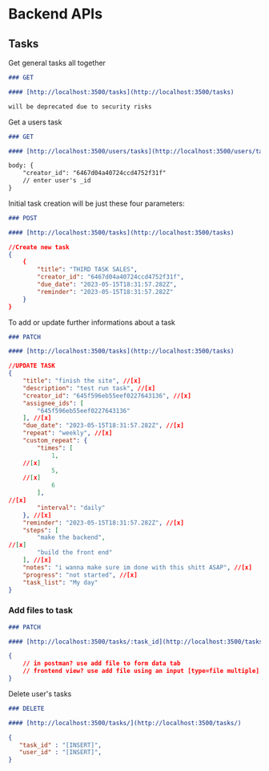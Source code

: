 # Backend APIs

## Tasks

Get general tasks all together
<!--  -->
```md
### GET

#### [http://localhost:3500/tasks](http://localhost:3500/tasks)

will be deprecated due to security risks
```
<!--  -->

Get a users task
<!--  -->
```md
### GET

#### [http://localhost:3500/users/tasks](http://localhost:3500/users/tasks)

body: {
    "creator_id": "6467d04a40724ccd4752f31f" 
    // enter user's _id
}

```
<!--  -->

Initial task creation will be just these four parameters:

<!--  -->
```md
### POST

#### [http://localhost:3500/tasks](http://localhost:3500/tasks)
```
<!--  -->

<!--  -->
```json
//Create new task
{
    {
        "title": "THIRD TASK SALES",
        "creator_id": "6467d04a40724ccd4752f31f",
        "due_date": "2023-05-15T18:31:57.282Z",
        "reminder": "2023-05-15T18:31:57.282Z"
    }
}
```
<!--  -->

To add or update further informations about a task

<!--  -->
```md
### PATCH

#### [http://localhost:3500/tasks](http://localhost:3500/tasks)
```
<!--  -->

<!--  -->
```json
//UPDATE TASK
{
    "title": "finish the site", //[x]
    "description": "test run task", //[x]
    "creator_id": "645f596eb55eef0227643136", //[x]
    "assignee_ids": [
        "645f596eb55eef0227643136"
    ], //[x]
    "due_date": "2023-05-15T18:31:57.282Z", //[x]
    "repeat": "weekly", //[x]
    "custom_repeat": {
        "times": [
            1, 
    //[x]
            5, 
    //[x]
            6
        ], 
//[x]
        "interval": "daily"
    }, //[x]
    "reminder": "2023-05-15T18:31:57.282Z", //[x]
    "steps": [
        "make the backend", 
//[x]
        "build the front end"
    ], //[x]
    "notes": "i wanna make sure im done with this shitt ASAP", //[x]
    "progress": "not started", //[x]
    "task_list": "My day"
}
```
<!--  -->

### Add files to task

<!--  -->
```md
### PATCH

#### [http://localhost:3500/tasks/:task_id](http://localhost:3500/tasks/:_id)
```
<!--  -->

<!--  -->
```json
{
    // in postman? use add file to form data tab
    // frontend view? use add file using an input [type=file multiple]
}
```
<!--  -->
Delete user's tasks
<!--  -->
```md
### DELETE

#### [http://localhost:3500/tasks/](http://localhost:3500/tasks/)
```
<!--  -->

<!--  -->
```json
{
   "task_id" : "[INSERT]",
   "user_id" : "[INSERT]",
}
```
<!--  -->
